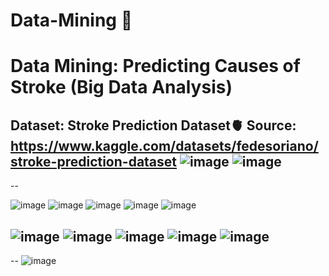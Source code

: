 # Data-Mining 🐫
# Data Mining: Predicting Causes of Stroke (Big Data Analysis)

Dataset: Stroke Prediction Dataset🫀
Source: https://www.kaggle.com/datasets/fedesoriano/stroke-prediction-dataset
![image](https://github.com/user-attachments/assets/c0948824-61c1-42ed-8522-a336567e1133)
![image](https://github.com/user-attachments/assets/32d410d2-4bde-4b04-b6f7-346fa180f74c)
--
--

![image](https://github.com/user-attachments/assets/e6e5e4f5-eeea-4111-a71b-1787f4f1e74d)
![image](https://github.com/user-attachments/assets/136ec768-6ad5-4528-bcec-2e2da0c6cbe5)
![image](https://github.com/user-attachments/assets/07c6c310-6480-4d4b-a42d-bba87862de1c)
![image](https://github.com/user-attachments/assets/7a9e6de9-0125-4325-9832-5e23fa159a73)
![image](https://github.com/user-attachments/assets/91f73536-0cd9-4626-86ef-70576b66da53)

![image](https://github.com/user-attachments/assets/531820bb-3b82-4620-95e0-58ae8dacb8e7)
![image](https://github.com/user-attachments/assets/ca84abb0-cb06-4caf-b48b-f0c54a783ab2)
![image](https://github.com/user-attachments/assets/d58cbadb-ba50-403c-a6be-bd32001d7aec)
![image](https://github.com/user-attachments/assets/26ff3956-baad-41a7-8cb1-cb528186a74d)
![image](https://github.com/user-attachments/assets/9c89fa11-180b-4c7b-8eb6-498dd83c9765)
--
--
![image](https://github.com/user-attachments/assets/6bde4289-8d82-4857-8e8e-18f39e1f7f99)



